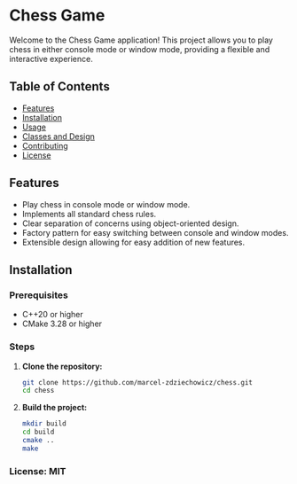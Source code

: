 # Chess Game

Welcome to the Chess Game application! This project allows you to play chess in either console mode or window mode, providing a flexible and interactive experience.

## Table of Contents

- [Features](#features)
- [Installation](#installation)
- [Usage](#usage)
- [Classes and Design](#classes-and-design)
- [Contributing](#contributing)
- [License](#license)

## Features

- Play chess in console mode or window mode.
- Implements all standard chess rules.
- Clear separation of concerns using object-oriented design.
- Factory pattern for easy switching between console and window modes.
- Extensible design allowing for easy addition of new features.

## Installation

### Prerequisites

- C++20 or higher
- CMake 3.28 or higher

### Steps

1. **Clone the repository:**
    ```sh
    git clone https://github.com/marcel-zdziechowicz/chess.git
    cd chess
    ```

2. **Build the project:**
    ```sh
    mkdir build
    cd build
    cmake ..
    make
    ```

### License: MIT
